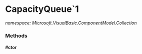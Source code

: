 ﻿
# CapacityQueue`1
_namespace: [Microsoft.VisualBasic.ComponentModel.Collection](N-Microsoft.VisualBasic.ComponentModel.Collection.md)_



### Methods

#### #ctor




